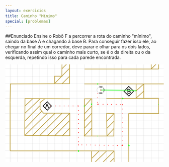 ```yaml
---
layout: exercicios
title: Caminho "Mínimo"
special: [problemas]
---
```


##Enunciado
Ensine o Robô F a percorrer a rota do caminho "mínimo", saindo da base A e chagando á base B. Para conseguir fazer isso ele, ao chegar no final de um corredor, deve parar e olhar para os dois lados, verificando assim qual o caminho mais curto, se é o da direita ou o da esquerda, repetindo isso para cada parede encontrada.

<center>
<img width="700" src="/assets/img/exercicios/caminhominimo.png" alt="">
</center>